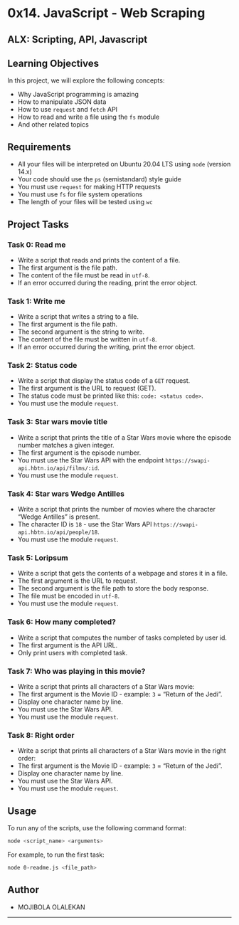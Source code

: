 
# 0x14. JavaScript - Web Scraping
## ALX: Scripting, API, Javascript

## Learning Objectives

In this project, we will explore the following concepts:

- Why JavaScript programming is amazing
- How to manipulate JSON data
- How to use `request` and `fetch` API
- How to read and write a file using the `fs` module
- And other related topics

## Requirements

- All your files will be interpreted on Ubuntu 20.04 LTS using `node` (version 14.x)
- Your code should use the `ps` (semistandard) style guide
- You must use `request` for making HTTP requests
- You must use `fs` for file system operations
- The length of your files will be tested using `wc`

## Project Tasks

### Task 0: Read me
- Write a script that reads and prints the content of a file.
- The first argument is the file path.
- The content of the file must be read in `utf-8`.
- If an error occurred during the reading, print the error object.

### Task 1: Write me
- Write a script that writes a string to a file.
- The first argument is the file path.
- The second argument is the string to write.
- The content of the file must be written in `utf-8`.
- If an error occurred during the writing, print the error object.

### Task 2: Status code
- Write a script that display the status code of a `GET` request.
- The first argument is the URL to request (GET).
- The status code must be printed like this: `code: <status code>`.
- You must use the module `request`.

### Task 3: Star wars movie title
- Write a script that prints the title of a Star Wars movie where the episode number matches a given integer.
- The first argument is the episode number.
- You must use the Star Wars API with the endpoint `https://swapi-api.hbtn.io/api/films/:id`.
- You must use the module `request`.

### Task 4: Star wars Wedge Antilles
- Write a script that prints the number of movies where the character “Wedge Antilles” is present.
- The character ID is `18` - use the Star Wars API `https://swapi-api.hbtn.io/api/people/18`.
- You must use the module `request`.

### Task 5: Loripsum
- Write a script that gets the contents of a webpage and stores it in a file.
- The first argument is the URL to request.
- The second argument is the file path to store the body response.
- The file must be encoded in `utf-8`.
- You must use the module `request`.

### Task 6: How many completed?
- Write a script that computes the number of tasks completed by user id.
- The first argument is the API URL.
- Only print users with completed task.

### Task 7: Who was playing in this movie?
- Write a script that prints all characters of a Star Wars movie:
- The first argument is the Movie ID - example: `3` = “Return of the Jedi”.
- Display one character name by line.
- You must use the Star Wars API.
- You must use the module `request`.

### Task 8: Right order
- Write a script that prints all characters of a Star Wars movie in the right order:
- The first argument is the Movie ID - example: `3` = “Return of the Jedi”.
- Display one character name by line.
- You must use the Star Wars API.
- You must use the module `request`.

## Usage

To run any of the scripts, use the following command format:

```bash
node <script_name> <arguments>
```

For example, to run the first task:

```bash
node 0-readme.js <file_path>
```

## Author

- MOJIBOLA OLALEKAN

---


